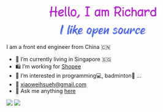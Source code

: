 <p align="center"><img width="280px" src="./assets/hello.png" alt="Hello, I am Richard"/></p>
<p align="center"><img width="224px" src="./assets/sub.png" alt="I like open source"/></p>

I am a front end engineer from China 🇨🇳

- 💼 I’m currently living in Singapore 🇸🇬
- 🛍️ I’m working for [Shopee](https://careers.shopee.sg/about)
- 👯 I’m interested in programming💻, badminton🏸 ...
- 📧 <xiaoweihsueh@gmail.com>
- 🔑 Ask me anything [here](https://github.com/hsuehic/hsuehic/issues)

![](https://github-profile-summary-cards.vercel.app/api/cards/stats?username=hsuehic&theme=github)
![](https://github-profile-summary-cards.vercel.app/api/cards/repos-per-language?username=hsuehic&theme=github)
